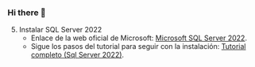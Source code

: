 ### Hi there 👋

5. Instalar SQL Server 2022
    * Enlace de la web oficial de Microsoft:
        [Microsoft SQL Server 2022](https://www.microsoft.com/es-es/sql-server/sql-server-downloads/ "Web Oficial").
    * Sigue los pasos del tutorial para seguir con la instalación:
        [Tutorial completo (Sql Server 2022)](https://www.youtube.com/watch?v=OV4qorEOkJc/).
  
<!--
**Wilfredo-Baca/Wilfredo-Baca** is a ✨ _special_ ✨ repository because its `README.md` (this file) appears on your GitHub profile.

Here are some ideas to get you started:

- 🔭 I’m currently working on ...
- 🌱 I’m currently learning ...
- 👯 I’m looking to collaborate on ...
- 🤔 I’m looking for help with ...
- 💬 Ask me about ...
- 📫 How to reach me: ...
- 😄 Pronouns: ...
- ⚡ Fun fact: ...
-->
